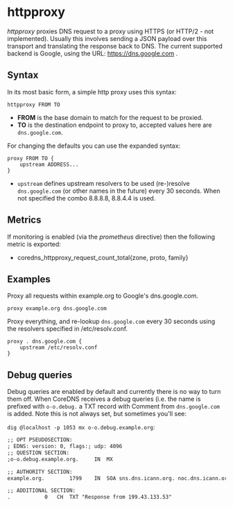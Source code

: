 # httpproxy

*httpproxy* proxies DNS request to a proxy using HTTPS (or HTTP/2 - not implemented). Usually this
 involves sending a JSON payload over this transport and translating the response back to DNS. The
 current supported backend is Google, using the URL: https://dns.google.com .

## Syntax

In its most basic form, a simple http proxy uses this syntax:

~~~
httpproxy FROM TO
~~~

* **FROM** is the base domain to match for the request to be proxied.
* **TO** is the destination endpoint to proxy to, accepted values here are `dns.google.com`.

For changing the defaults you can use the expanded syntax:

~~~
proxy FROM TO {
    upstream ADDRESS...
}
~~~

* `upstream` defines upstream resolvers to be used (re-)resolve `dns.google.com` (or other names in the
  future) every 30 seconds. When not specified the combo 8.8.8.8, 8.8.4.4 is used.

## Metrics

If monitoring is enabled (via the *prometheus* directive) then the following metric is exported:

* coredns_httpproxy_request_count_total{zone, proto, family}

## Examples

Proxy all requests within example.org to Google's dns.google.com.

~~~
proxy example.org dns.google.com
~~~

Proxy everything, and re-lookup `dns.google.com` every 30 seconds using the resolvers specified
in /etc/resolv.conf.

~~~
proxy . dns.google.com {
    upstream /etc/resolv.conf
}
~~~

## Debug queries

Debug queries are enabled by default and currently there is no way to turn them off. When CoreDNS
receives a debug queries (i.e. the name is prefixed with `o-o.debug.` a TXT record with Comment from
`dns.google.com` is added. Note this is not always set, but sometimes you'll see:

`dig @localhost -p 1053 mx o-o.debug.example.org`:

~~~ txt
;; OPT PSEUDOSECTION:
; EDNS: version: 0, flags:; udp: 4096
;; QUESTION SECTION:
;o-o.debug.example.org.		IN	MX

;; AUTHORITY SECTION:
example.org.		1799	IN	SOA	sns.dns.icann.org. noc.dns.icann.org. 2016110711 7200 3600 1209600 3600

;; ADDITIONAL SECTION:
.			0	CH	TXT	"Response from 199.43.133.53"
~~~
